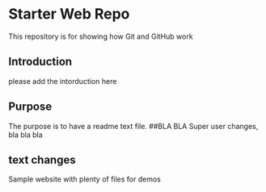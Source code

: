 # Starter Web Repo

This repository is for showing how Git and GitHub work
## Introduction
please add the intorduction here

## Purpose
The purpose is to have a readme text file.
##BLA BLA
Super user changes, bla bla bla
## text changes
Sample website with plenty of files for demos